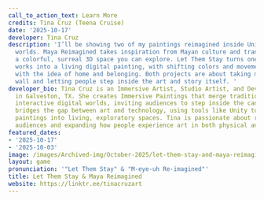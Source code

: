 ```yaml
---
call_to_action_text: Learn More
credits: Tina Cruz (Teena Cruise)
date: '2025-10-17'
developer: Tina Cruz
description: 'I’ll be showing two of my paintings reimagined inside Unity as interactive
  worlds. Maya Reimagined takes inspiration from Mayan culture and transforms it into
  a colorful, surreal 3D space you can explore. Let Them Stay turns one of my canvas
  works into a living digital painting, with shifting colors and movement that play
  with the idea of home and belonging. Both projects are about taking my art off the
  wall and letting people step inside the art and story itself. '
developer_bio: Tina Cruz is an Immersive Artist, Studio Artist, and Developer based
  in Galveston, TX. She creates Immersive Paintings that merge traditional art with
  interactive digital worlds, inviting audiences to step inside the canvas. Her work
  bridges the gap between art and technology, using tools like Unity to transform
  paintings into living, exploratory spaces. Tina is passionate about reaching new
  audiences and expanding how people experience art in both physical and virtual environments.
featured_dates:
- '2025-10-17'
- '2025-10-03'
image: /images/Archived-img/October-2025/let-them-stay-and-maya-reimagined.png
layout: game
pronunciation: '"Let Them Stay" & "M-eye-uh Re-imagined"'
title: Let Them Stay & Maya Reimagined
website: https://linktr.ee/tinacruzart
---
```

